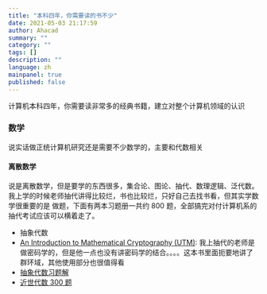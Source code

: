 ```yaml
---
title: "本科四年，你需要读的书不少"
date: 2021-05-03 21:17:59
author: Ahacad
summary: ""
category: ""
tags: []
description: ""
language: zh
mainpanel: true
published: false
---
```


计算机本科四年，你需要读非常多的经典书籍，建立对整个计算机领域的认识


### 数学 

说实话做正统计算机研究还是需要不少数学的，主要和代数相关 

#### 离散数学

说是离散数学，但是要学的东西很多，集合论、图论、抽代、数理逻辑、泛代数。我上学的时候老师抽代讲得比较烂，书也比较烂，只好自己去找书看，但其实学数学很重要的是
做题，下面有两本习题册一共约 800
题，全部搞完对付计算机系的抽代考试应该可以横着走了。



- 抽象代数 
- [An Introduction to Mathematical Cryptography (UTM)](https://book.douban.com/subject/3746706/): 我上抽代的老师是做密码学的，但是他一点也没有讲密码学的结合。。。。这本书里面扼要地讲了群环域，其他使用部分也很值得看
- [抽象代数习题解](https://book.douban.com/subject/1532222/)
- [近世代数 300 题](https://book.douban.com/subject/4289834/)


